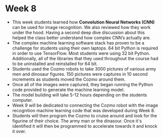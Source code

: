 # Week 8

- This week students learned how **Convolution Neural Networks (CNN)** can be used for image recognition. We also reviewed how they work under the hood. Having a second deep dive discussion about this helped the class better understand how complex CNN’s actually are.
- The complex machine learning software stack has proven to be a challenge for students using their own laptops. 64 bit Python is required in order to use TensorFlow. Most students were using 32 bit Python. Additionally, all of the libraries that they used throughout the course had to be uninstalled and reinstalled for 64 bit.
- Students used the Cozmo robots to take 3000 pictures of various army men and dinosaur figures. 150 pictures were captures in 10 second increments as students moved the Cozmo around them.
- Once all of the images were captured, they began running the Python code provided to generate the machine learning model.
- The model building will take 5-12 hours depending on the students computer.
- Week 9 will be dedicated to connecting the Cozmo robot with the image recognition machine learning code that was developed during Week 8.
- Students will then program the Cozmo to cruise around and look for the figurine of their choice. The army man or the dinasour. Once it's identified it will then be programmed to accelerate towards it and knock it over.
